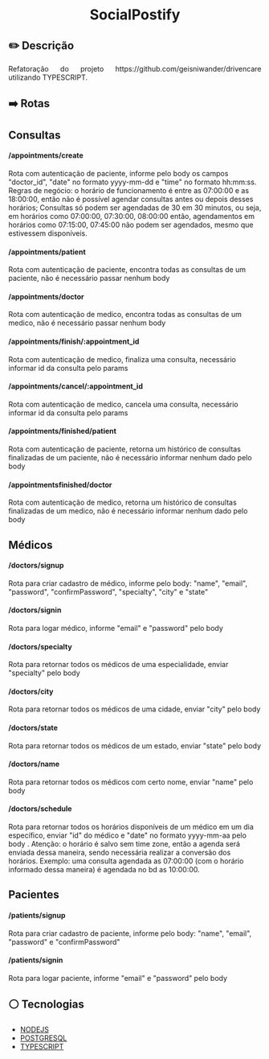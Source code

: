 # <p align = "center"> SocialPostify </p>
<p align = "center">

## ✏️ Descrição
<p align="justify" >Refatoração do projeto https://github.com/geisniwander/drivencare utilizando TYPESCRIPT.</p>


## ➡️ Rotas

## Consultas
<h4> /appointments/create</h4>
Rota com autenticação de paciente, informe pelo body os campos "doctor_id", "date" no formato yyyy-mm-dd e "time" no formato hh:mm:ss. Regras de negócio: o horário de funcionamento é entre as 07:00:00 e as 18:00:00, então não é possível agendar consultas antes ou depois desses horários; Consultas só podem ser agendadas de 30 em 30 minutos, ou seja, em horários como 07:00:00, 07:30:00, 08:00:00 então, agendamentos em horários como 07:15:00, 07:45:00 não podem ser agendados, mesmo que estivessem disponíveis.
 
<h4> /appointments/patient</h4>
Rota com autenticação de paciente, encontra todas as consultas de um paciente, não é necessário passar nenhum body

<h4> /appointments/doctor</h4>
Rota com autenticação de medico, encontra todas as consultas de um medico, não é necessário passar nenhum body

<h4> /appointments/finish/:appointment_id</h4>
Rota com autenticação de medico, finaliza uma consulta, necessário informar id da consulta pelo params

<h4> /appointments/cancel/:appointment_id</h4>
Rota com autenticação de medico, cancela uma consulta, necessário informar id da consulta pelo params

<h4> /appointments/finished/patient</h4>
Rota com autenticação de paciente, retorna um histórico de consultas finalizadas de um paciente, não é necessário informar nenhum dado pelo body 

<h4> /appointmentsfinished/doctor</h4>
Rota com autenticação de medico, retorna um histórico de consultas finalizadas de um medico, não é necessário informar nenhum dado pelo body

## Médicos

<h4> /doctors/signup</h4>
Rota para criar cadastro de médico, informe pelo body: "name", "email", "password", "confirmPassword", "specialty", "city" e "state"

<h4> /doctors/signin</h4>
Rota para logar médico, informe "email" e "password" pelo body

<h4> /doctors/specialty</h4>
Rota para retornar todos os médicos de uma especialidade, enviar "specialty" pelo body 

<h4> /doctors/city</h4>
Rota para retornar todos os médicos de uma cidade, enviar "city" pelo body 

<h4> /doctors/state</h4>
Rota para retornar todos os médicos de um estado, enviar "state" pelo body 

<h4> /doctors/name</h4>
Rota para retornar todos os médicos com certo nome, enviar "name" pelo body

<h4> /doctors/schedule</h4>
Rota para retornar todos os horários disponíveis de um médico em um dia específico, enviar "id" do médico e "date" no formato yyyy-mm-aa pelo body . Atenção: o horário é salvo sem time zone, então a agenda será enviada dessa maneira, sendo necessária realizar a conversão dos horários. Exemplo: uma consulta agendada as 07:00:00 (com o horário informado dessa maneira) é agendada no bd as 10:00:00.

## Pacientes

<h4> /patients/signup</h4>
Rota para criar cadastro de paciente, informe pelo body: "name", "email", "password" e "confirmPassword"

<h4> /patients/signin</h4>
Rota para logar paciente, informe "email" e "password" pelo body

##  <p align = "left"> :white_circle: Tecnologias</p>

- [NODEJS](https://nodejs.org/en)
- [POSTGRESQL](https://www.postgresql.org/)
- [TYPESCRIPT](https://www.typescriptlang.org/)
</br>

